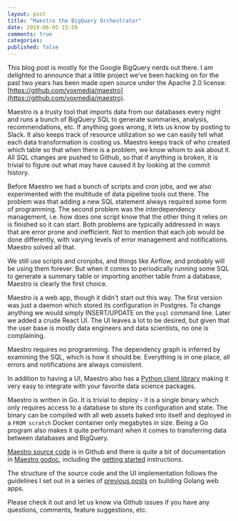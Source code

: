 ```yaml
---
layout: post
title: "Maestro the BigQuery Orchestrator"
date: 2019-06-05 15:59
comments: true
categories:
published: false
---
```


This blog post is mostly for the Google BigQuery nerds out there.  I
am delighted to announce that a little project we've been hacking on
for the past two years has been made open source under the Apache 2.0
license: [https://github.com/voxmedia/maestro](https://github.com/voxmedia/maestro).

Maestro is a trusty tool that imports data from our databases every
night and runs a bunch of BigQuery SQL to generate summaries,
analysis, recommendations, etc. If anything goes wrong, it lets us
know by posting to Slack. It also keeps track of resource utilization
so we can easily tell what each data transformation is costing
us. Maestro keeps track of who created which table so that when
there is a problem, we know whom to ask about it. All SQL changes are
pushed to Github, so that if anything is broken, it is trivial to
figure out what may have caused it by looking at the commit history.

Before Maestro we had a bunch of scripts and cron jobs, and we also
experimented with the multitude of data pipeline tools out there. The
problem was that adding a new SQL statement always required some form
of programming. The second problem was the interdependency management,
i.e. how does one script know that the other thing it relies on is
finished so it can start. Both problems are typically addressed in
ways that are error prone and inefficient. Not to mention that each
job  would be done differently, with varying levels of error
management and notifications. Maestro solved all that.

We still use scripts and cronjobs, and things like Airflow, and
probably will be using them forever. But when it comes to periodically
running some SQL to generate a summary table or importing another
table from a database, Maestro is clearly the first choice.

Maestro is a web app, though it didn't start out this way. The first
version was just a daemon which stored its configuration in
Postgres. To change anything we would simply INSERT/UPDATE on the
`psql` command line. Later we added a crude React UI. The UI leaves a
lot to be desired, but given that the user base is mostly data
engineers and data scientists, no one is complaining.

Maestro requires no programming. The dependency graph is inferred by
examining the SQL, which is how it should be. Everything is in one
place, all errors and notifications are always consistent.

In addition to having a UI, Maestro also has a
[Python client library](https://github.com/voxmedia/maestro/tree/master/pythonlib)
making it very easy to integrate with your favorite data science packages.

Maestro is written in Go. It is trivial to deploy - it is a single
binary which only requires access to a database to store its
configuration and state. The binary can be compiled with all web
assets baked into itself and deployed in a `FROM scratch`
Docker container only megabytes in size. Being a Go program also makes
it quite performant when it comes to transferring data between
databases and BigQuery.

[Maestro source code](https://github.com/voxmedia/maestro) is in
Github and there is quite a bit of documentation in
[Maestro godoc](https://godoc.org/github.com/voxmedia/maestro), including the
[getting started](https://godoc.org/github.com/voxmedia/maestro#hdr-Getting_Started)
instructions.

The structure of the source code and the UI implementation follows the
guidelines I set out in a series of [previous posts](https://grisha.org/blog/2017/04/27/simplistic-go-web-app/)
on building Golang web apps.

Please check it out and let us know via Github issues if you have any
questions, comments, feature suggestions, etc.
